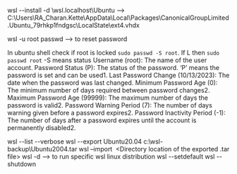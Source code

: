 wsl --install -d <distroname>
\\wsl.localhost\Ubuntu --> C:\Users\RA_Charan.Kette\AppData\Local\Packages\CanonicalGroupLimited.Ubuntu_79rhkp1fndgsc\LocalState\ext4.vhdx

wsl -u root
passwd --> to reset password

In ubuntu shell check if root is  locked ```sudo passwd -S root```. If L then ```sudo passwd root``` -S means status
Username (root): The name of the user account.
Password Status (P): The status of the password. ‘P’ means the password is set and can be used1.
Last Password Change (10/13/2023): The date when the password was last changed.
Minimum Password Age (0): The minimum number of days required between password changes2.
Maximum Password Age (99999): The maximum number of days the password is valid2.
Password Warning Period (7): The number of days warning given before a password expires2.
Password Inactivity Period (-1): The number of days after a password expires until the account is permanently disabled2.

wsl --list --verbose
wsl --export Ubuntu20.04 c:\wsl-backup\Ubuntu2004.tar
wsl –import <Image Name you choose> <Directory to store and run the image> <Directory location of the exported .tar file>
wsl -d <WSL imported image name> --> to run specific wsl linux distribution
wsl --setdefault <DISTRO-NAME>
wsl --shutdown

<!-- ntoskrnl.exe (Windows NT Kernel) -->
